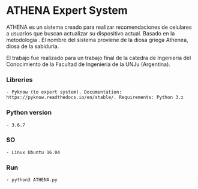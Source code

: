 # ATHENA Expert System

ATHENA es un sistema creado para realizar recomendaciones de celulares a usuarios que buscan actualizar su dispositivo actual. Basado en la metodologia . El nombre del sistema proviene de la diosa griega Athenea, diosa de la sabiduria.

El trabajo fue realizado para un trabajo final de la catedra de Ingenieria del Conocimiento de la Facultad de Ingenieria de la UNJu (Argentina).

### Libreries

    - Pyknow (to expert system). Documentation: https://pyknow.readthedocs.io/en/stable/. Requirements: Python 3.x

### Python version

    - 3.6.7

### SO
    
    - Linux Ubuntu 16.04

### Run

    - python3 ATHENA.py
